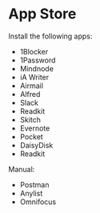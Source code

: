 # App Store

Install the following apps:

* 1Blocker
* 1Password
* Mindnode
* iA Writer
* Airmail
* Alfred
* Slack
* Readkit
* Skitch
* Evernote
* Pocket
* DaisyDisk
* Readkit

Manual:
* Postman
* Anylist
* Omnifocus


